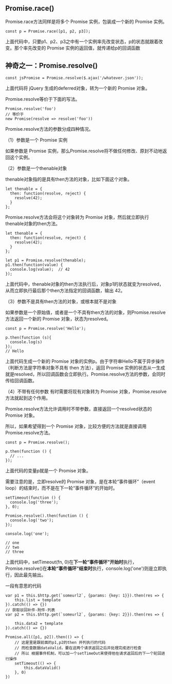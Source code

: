 ## Promise.race()
Promise.race方法同样是将多个 Promise 实例，包装成一个新的 Promise 实例。

```
const p = Promise.race([p1, p2, p3]);
```
上面代码中，只要p1、p2、p3之中有一个实例率先改变状态，p的状态就跟着改变。那个率先改变的 Promise 实例的返回值，就传递给p的回调函数

## 神奇之一：Promise.resolve()
```
const jsPromise = Promise.resolve($.ajax('/whatever.json'));
```
上面代码将 jQuery 生成的deferred对象，转为一个新的 Promise 对象。

Promise.resolve等价于下面的写法。
```
Promise.resolve('foo')
// 等价于
new Promise(resolve => resolve('foo'))
```
Promise.resolve方法的参数分成四种情况。

（1）参数是一个 Promise 实例

如果参数是 Promise 实例，那么Promise.resolve将不做任何修改、原封不动地返回这个实例。

（2）参数是一个thenable对象

thenable对象指的是具有then方法的对象，比如下面这个对象。
```
let thenable = {
  then: function(resolve, reject) {
    resolve(42);
  }
};
```
Promise.resolve方法会将这个对象转为 Promise 对象，然后就立即执行thenable对象的then方法。
```
let thenable = {
  then: function(resolve, reject) {
    resolve(42);
  }
};

let p1 = Promise.resolve(thenable);
p1.then(function(value) {
  console.log(value);  // 42
});
```
上面代码中，thenable对象的then方法执行后，对象p1的状态就变为resolved，从而立即执行最后那个then方法指定的回调函数，输出 42。

（3）参数不是具有then方法的对象，或根本就不是对象

如果参数是一个原始值，或者是一个不具有then方法的对象，则Promise.resolve方法返回一个新的 Promise 对象，状态为resolved。
```
const p = Promise.resolve('Hello');

p.then(function (s){
  console.log(s)
});
// Hello
```
上面代码生成一个新的 Promise 对象的实例p。由于字符串Hello不属于异步操作（判断方法是字符串对象不具有 then 方法），返回 Promise 实例的状态从一生成就是resolved，所以回调函数会立即执行。Promise.resolve方法的参数，会同时传给回调函数。

（4）不带有任何参数
有时需要将现有对象转为 Promise 对象，Promise.resolve方法就起到这个作用。

Promise.resolve方法允许调用时不带参数，直接返回一个resolved状态的 Promise 对象。

所以，如果希望得到一个 Promise 对象，比较方便的方法就是直接调用Promise.resolve方法。
```
const p = Promise.resolve();

p.then(function () {
  // ...
});
```
上面代码的变量p就是一个 Promise 对象。

需要注意的是，立即resolve的 Promise 对象，是在本轮“事件循环”（event loop）的结束时，而不是在下一轮“事件循环”的开始时。
```
setTimeout(function () {
  console.log('three');
}, 0);

Promise.resolve().then(function () {
  console.log('two');
});

console.log('one');

// one
// two
// three
```
上面代码中，setTimeout(fn, 0)在**下一轮“事件循环”开始时**执行，Promise.resolve()在**本轮“事件循环”结束时**执行，console.log('one')则是立即执行，因此最先输出。


一段有意思的代码

```
var p1 = this.$http.get(`someurl2`, {params: {key: 1}}).then(res => {
    this.list = template
}).catch(() => {})
// 获取驳回补件-附件-列表
var p2 = this.$http.get(`someurl2`, {params: {key: 2}}).then(res => {
    
    this.data2 = template
}).catch(() => {})

Promise.all([p1, p2]).then(() => {
    // 这是里是跟前面的p1,p2的then 并列执行的代码
    // 而检查数据dataValid，要在这两个请求返回之后并处理完成进行检查
    // 所以 根据事件机制，可以加一个setTimeOut来使得他在请求返回后的下一个轮回进行操作
    setTimeout(() => {
        this.dataValid()
    }, 0)
})
```